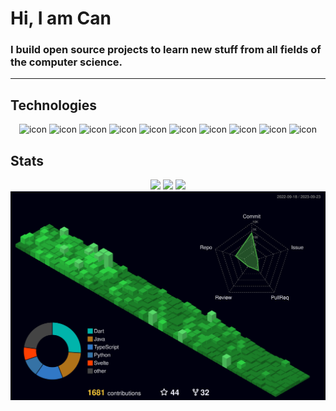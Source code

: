 # Hi, I am Can

### I build open source projects to learn new stuff from all fields of the computer science.
---

## Technologies

<div align="center">
    <img src="https://techstack-generator.vercel.app/python-icon.svg" alt="icon" width="75"/>
    <img src="https://techstack-generator.vercel.app/java-icon.svg" alt="icon" width="75"/>
    <img src="https://techstack-generator.vercel.app/ts-icon.svg" alt="icon" width="75"/>
    <img src="https://techstack-generator.vercel.app/react-icon.svg" alt="icon" width="75"/>
    <img src="https://techstack-generator.vercel.app/js-icon.svg" alt="icon" width="75"/>
    <img src="https://techstack-generator.vercel.app/cpp-icon.svg" alt="icon" width="75"/>
    <img src="https://techstack-generator.vercel.app/docker-icon.svg" alt="icon" width="75"/>
    <img src="https://techstack-generator.vercel.app/kubernetes-icon.svg" alt="icon" width="75"/>
    <img src="https://techstack-generator.vercel.app/nginx-icon.svg" alt="icon" width="75"/>
    <img src="https://techstack-generator.vercel.app/mysql-icon.svg" alt="icon" width="75"/>
</div>

## Stats

<div align="center">
    <img src="http://github-profile-summary-cards.vercel.app/api/cards/productive-time?username=cccaaannn&theme=merko&utcOffset=3" width="227"/>
    <img src="https://github-readme-streak-stats.herokuapp.com/?user=cccaaannn&hide_border=true&theme=merko" width="343"/>
    <img src="https://github-readme-stats.vercel.app/api/top-langs/?username=cccaaannn&hide_border=true&layout=donut&theme=merko" width="227"/>
</div>

<div align="center">
    <img src="https://raw.githubusercontent.com/cccaaannn/readme_media/master/profile-3d-contrib/profile-night-green.svg" width="800"/>
</div
